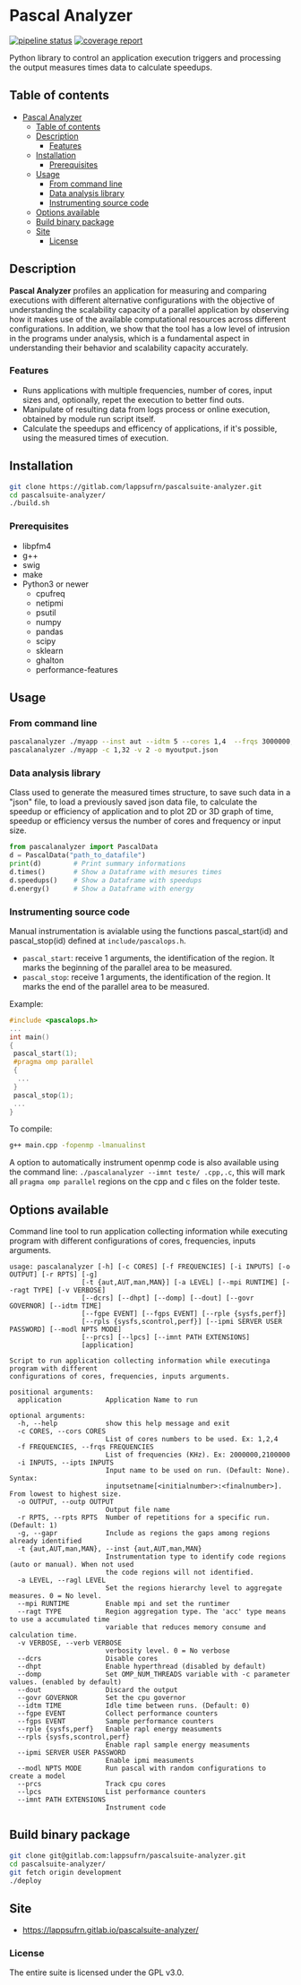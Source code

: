 # Pascal Analyzer

[![pipeline status](https://gitlab.com/lappsufrn/pascal_analyzer/badges/development/pipeline.svg)](https://gitlab.com/lappsufrn/pascal_analyzer/commits/development) [![coverage report](https://gitlab.com/lappsufrn/pascal_analyzer/badges/development/coverage.svg)](https://gitlab.com/lappsufrn/pascal_analyzer/commits/development)

Python library to control an application execution triggers and processing the
output measures times data to calculate speedups.

## Table of contents

- [Pascal Analyzer](#pascal-analyzer)
  - [Table of contents](#table-of-contents)
  - [Description](#description)
    - [Features](#features)
  - [Installation](#installation)
    - [Prerequisites](#prerequisites)
  - [Usage](#usage)
    - [From command line](#from-command-line)
    - [Data analysis library](#data-analysis-library)
    - [Instrumenting source code](#instrumenting-source-code)
  - [Options available](#options-available)
  - [Build binary package](#build-binary-package)
  - [Site](#site)
    - [License](#license)

## Description

  **Pascal Analyzer**  profiles an application for measuring and comparing executions with different
  alternative configurations with the objective of understanding the scalability capacity of  a
  parallel  application by  observing  how it  makes use of the available computational resources
  across different configurations. In addition, we show that the tool has a low level of intrusion
  in the programs under analysis, which is a fundamental aspect in understanding their behavior
  and scalability capacity accurately.

### Features

- Runs applications with multiple frequencies, number of cores, input sizes
  and, optionally, repet the execution to better find outs.
- Manipulate of resulting data from logs process or online execution, obtained
  by module run script itself.
- Calculate the speedups and efficency of applications, if it's possible,
   using the measured times of execution.

## Installation

```bash
git clone https://gitlab.com/lappsufrn/pascalsuite-analyzer.git
cd pascalsuite-analyzer/
./build.sh
```

### Prerequisites

- libpfm4
- g++
- swig
- make
- Python3 or newer
  - cpufreq
  - netipmi
  - psutil
  - numpy
  - pandas
  - scipy
  - sklearn
  - ghalton
  - performance-features

## Usage

### From command line

  ```bash
  pascalanalyzer ./myapp --inst aut --idtm 5 --cores 1,4  --frqs 3000000,2800000 --verb 3
  pascalanalyzer ./myapp -c 1,32 -v 2 -o myoutput.json
  ```

### Data analysis library

  Class used to generate the measured times structure, to save such data in a
  "json" file, to load a previously saved json data file, to calculate the
  speedup or efficiency of application and to plot 2D or 3D graph of time,
  speedup or efficiency versus the number of cores and frequency or input size.

  ```python
  from pascalanalyzer import PascalData
  d = PascalData("path_to_datafile")
  print(d)        # Print summary informations
  d.times()       # Show a Dataframe with mesures times
  d.speedups()    # Show a Dataframe with speedups
  d.energy()      # Show a Dataframe with energy
  ```

### Instrumenting source code

Manual instrumentation is avialable using the functions pascal_start(id) and pascal_stop(id) defined at `include/pascalops.h`.

- `pascal_start`: receive 1 arguments, the identification of the region.
It marks the beginning of the parallel area to be measured.
- `pascal_stop`: receive 1 arguments, the identification of the region.
It marks the end of the parallel area to be measured.

Example:

```C++
#include <pascalops.h>
...
int main()
{
 pascal_start(1);
 #pragma omp parallel
 {
  ...
 }
 pascal_stop(1);
 ...
}
```

To compile:

```bash
g++ main.cpp -fopenmp -lmanualinst
```

A option to automatically instrument openmp code is also available using the command line:
`./pascalanalyzer --imnt teste/ .cpp,.c`, this will mark all `pragma omp parallel` regions on the cpp and c files on the folder teste.

## Options available

  Command line tool to run application collecting information while executing
  program with different configurations of cores, frequencies, inputs arguments.

    usage: pascalanalyzer [-h] [-c CORES] [-f FREQUENCIES] [-i INPUTS] [-o OUTPUT] [-r RPTS] [-g]
                      [-t {aut,AUT,man,MAN}] [-a LEVEL] [--mpi RUNTIME] [--ragt TYPE] [-v VERBOSE]
                      [--dcrs] [--dhpt] [--domp] [--dout] [--govr GOVERNOR] [--idtm TIME]
                      [--fgpe EVENT] [--fgps EVENT] [--rple {sysfs,perf}]
                      [--rpls {sysfs,scontrol,perf}] [--ipmi SERVER USER PASSWORD] [--modl NPTS MODE]
                      [--prcs] [--lpcs] [--imnt PATH EXTENSIONS]
                      [application]

    Script to run application collecting information while executinga program with different
    configurations of cores, frequencies, inputs arguments.

    positional arguments:
      application           Application Name to run

    optional arguments:
      -h, --help            show this help message and exit
      -c CORES, --cors CORES
                            List of cores numbers to be used. Ex: 1,2,4
      -f FREQUENCIES, --frqs FREQUENCIES
                            List of frequencies (KHz). Ex: 2000000,2100000
      -i INPUTS, --ipts INPUTS
                            Input name to be used on run. (Default: None). Syntax:
                            inputsetname[<initialnumber>:<finalnumber>]. From lowest to highest size.
      -o OUTPUT, --outp OUTPUT
                            Output file name
      -r RPTS, --rpts RPTS  Number of repetitions for a specific run. (Default: 1)
      -g, --gapr            Include as regions the gaps among regions already identified
      -t {aut,AUT,man,MAN}, --inst {aut,AUT,man,MAN}
                            Instrumentation type to identify code regions (auto or manual). When not used
                            the code regions will not identified.
      -a LEVEL, --ragl LEVEL
                            Set the regions hierarchy level to aggregate measures. 0 = No level.
      --mpi RUNTIME         Enable mpi and set the runtimer
      --ragt TYPE           Region aggregation type. The 'acc' type means to use a accumulated time
                            variable that reduces memory consume and calculation time.
      -v VERBOSE, --verb VERBOSE
                            verbosity level. 0 = No verbose
      --dcrs                Disable cores
      --dhpt                Enable hyperthread (disabled by default)
      --domp                Set OMP_NUM_THREADS variable with -c parameter values. (enabled by default)
      --dout                Discard the output
      --govr GOVERNOR       Set the cpu governor
      --idtm TIME           Idle time between runs. (Default: 0)
      --fgpe EVENT          Collect performance counters
      --fgps EVENT          Sample performance counters
      --rple {sysfs,perf}   Enable rapl energy measuments
      --rpls {sysfs,scontrol,perf}
                            Enable rapl sample energy measuments
      --ipmi SERVER USER PASSWORD
                            Enable ipmi measuments
      --modl NPTS MODE      Run pascal with random configurations to create a model
      --prcs                Track cpu cores
      --lpcs                List performance counters
      --imnt PATH EXTENSIONS
                            Instrument code

## Build binary package

```bash
git clone git@gitlab.com:lappsufrn/pascalsuite-analyzer.git
cd pascalsuite-analyzer/
git fetch origin development
./deploy
```

## Site

- <https://lappsufrn.gitlab.io/pascalsuite-analyzer/>

### License

The entire suite is licensed under the GPL v3.0.
